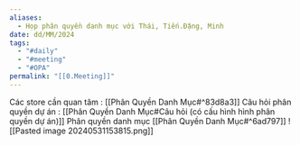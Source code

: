 ```yaml
---
aliases:
  - Họp phân quyền danh mục với Thái, Tiến.Đặng, Minh
date: dd/MM/2024
tags:
  - "#daily"
  - "#meeting"
  - "#OPA"
permalink: "[[0.Meeting]]"
---
```

Các store cần quan tâm : [[Phân Quyền Danh Mục#^83d8a3]]
Câu hỏi phân quyền dự án : [[Phân Quyền Danh Mục#Câu hỏi (có cấu hình hình phân quyền dự án)]]
Phân quyền danh mục [[Phân Quyền Danh Mục#^6ad797]]
![[Pasted image 20240531153815.png]]